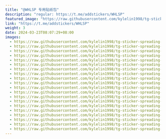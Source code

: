 ```yaml
---
title: "@WHLSP 专用贴纸包"
description: "regular: https://t.me/addstickers/WHLSP"
featured_image: "https://raw.githubusercontent.com/kylelin1998/tg-sticker-spreading-worldwide-images/main/img/8efbc323-aee0-42f2-b4ab-0ab84dc878c9.jpg"
link: "https://t.me/addstickers/WHLSP"
weight: 3
date: 2024-03-23T08:07:29+08:00
images:
  - https://raw.githubusercontent.com/kylelin1998/tg-sticker-spreading-worldwide-images/main/img/8efbc323-aee0-42f2-b4ab-0ab84dc878c9.jpg
  - https://raw.githubusercontent.com/kylelin1998/tg-sticker-spreading-worldwide-images/main/img/1b099d5b-8cf8-4c7d-aa57-9c6e49891e03.jpg
  - https://raw.githubusercontent.com/kylelin1998/tg-sticker-spreading-worldwide-images/main/img/9a551ef8-dc0f-4929-b3e2-bad729fde88d.jpg
  - https://raw.githubusercontent.com/kylelin1998/tg-sticker-spreading-worldwide-images/main/img/aeef25e1-8c4c-4cb9-8a2a-807ecfa77c81.jpg
  - https://raw.githubusercontent.com/kylelin1998/tg-sticker-spreading-worldwide-images/main/img/80192cef-6177-4dcc-8424-fdc536edb9de.jpg
  - https://raw.githubusercontent.com/kylelin1998/tg-sticker-spreading-worldwide-images/main/img/d78ca9a7-4e10-413c-8549-cac151014800.jpg
  - https://raw.githubusercontent.com/kylelin1998/tg-sticker-spreading-worldwide-images/main/img/5200d278-24a9-4404-a38e-d4597b6c00d3.jpg
  - https://raw.githubusercontent.com/kylelin1998/tg-sticker-spreading-worldwide-images/main/img/3bb6c96c-96f0-4026-882c-e27bb3697f63.jpg
  - https://raw.githubusercontent.com/kylelin1998/tg-sticker-spreading-worldwide-images/main/img/a6f03a01-0bff-42b0-8869-af3ca8522eee.jpg
  - https://raw.githubusercontent.com/kylelin1998/tg-sticker-spreading-worldwide-images/main/img/991b1f2f-b52c-44b9-a257-b4ed04b5308c.jpg
  - https://raw.githubusercontent.com/kylelin1998/tg-sticker-spreading-worldwide-images/main/img/261f7509-4058-4fc0-90a0-cc6e96d19315.jpg
  - https://raw.githubusercontent.com/kylelin1998/tg-sticker-spreading-worldwide-images/main/img/74953832-f930-42e9-b1b8-e2cb74467b64.jpg
  - https://raw.githubusercontent.com/kylelin1998/tg-sticker-spreading-worldwide-images/main/img/d42a5837-d77d-47b8-89e3-b7ffda8559e9.jpg
  - https://raw.githubusercontent.com/kylelin1998/tg-sticker-spreading-worldwide-images/main/img/a6c9bb95-964a-4a7f-b1ed-a028a38e02b5.jpg
  - https://raw.githubusercontent.com/kylelin1998/tg-sticker-spreading-worldwide-images/main/img/f97ad73e-0cf4-4b5a-99e1-43bc49093d1d.jpg
  - https://raw.githubusercontent.com/kylelin1998/tg-sticker-spreading-worldwide-images/main/img/3a290e45-f04a-40ac-9ac5-6933eb57e215.jpg
  - https://raw.githubusercontent.com/kylelin1998/tg-sticker-spreading-worldwide-images/main/img/867a8e63-30ed-4e25-b717-aa4feffc1e69.jpg
  - https://raw.githubusercontent.com/kylelin1998/tg-sticker-spreading-worldwide-images/main/img/f8d355f0-2eaa-415d-88c9-7dc18e174b6d.jpg
  - https://raw.githubusercontent.com/kylelin1998/tg-sticker-spreading-worldwide-images/main/img/526ed92a-d183-45e5-8f56-b3d4b8faf83c.jpg
  - https://raw.githubusercontent.com/kylelin1998/tg-sticker-spreading-worldwide-images/main/img/bf2efbc9-31fd-4ae0-837e-207df82727ee.jpg
---
```

